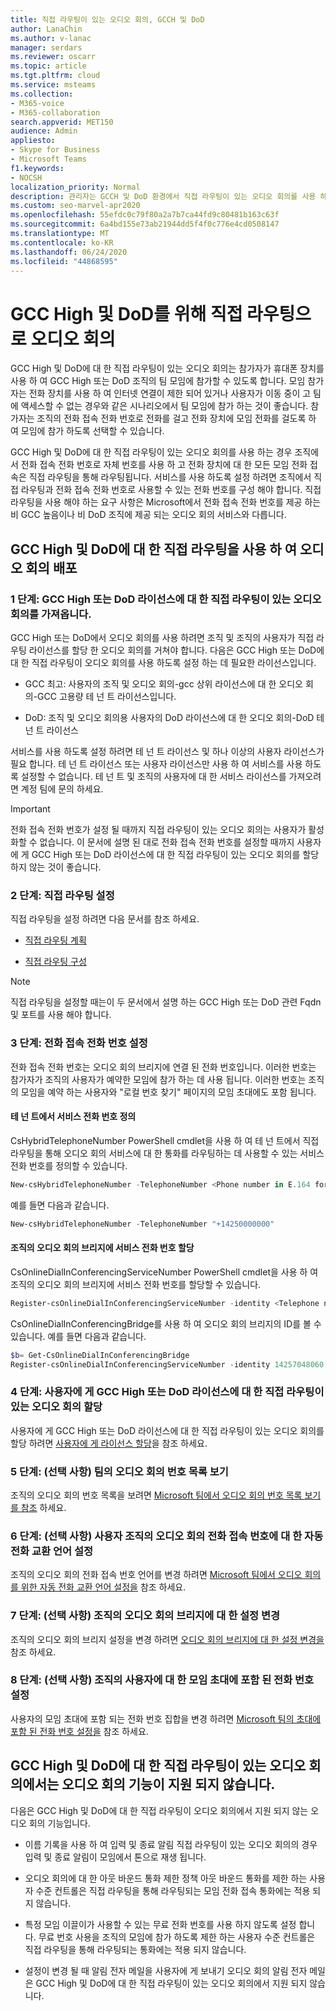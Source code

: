 ```yaml
---
title: 직접 라우팅이 있는 오디오 회의, GCCH 및 DoD
author: LanaChin
ms.author: v-lanac
manager: serdars
ms.reviewer: oscarr
ms.topic: article
ms.tgt.pltfrm: cloud
ms.service: msteams
ms.collection:
- M365-voice
- M365-collaboration
search.appverid: MET150
audience: Admin
appliesto:
- Skype for Business
- Microsoft Teams
f1.keywords:
- NOCSH
localization_priority: Normal
description: 관리자는 GCCH 및 DoD 환경에서 직접 라우팅이 있는 오디오 회의를 사용 하는 방법에 대해 알아봅니다.
ms.custom: seo-marvel-apr2020
ms.openlocfilehash: 55efdc0c79f80a2a7b7ca44fd9c80481b163c63f
ms.sourcegitcommit: 6a4bd155e73ab21944dd5f4f0c776e4cd0508147
ms.translationtype: MT
ms.contentlocale: ko-KR
ms.lasthandoff: 06/24/2020
ms.locfileid: "44868595"
---
```

# <a name="audio-conferencing-with-direct-routing-for-gcc-high-and-dod"></a>GCC High 및 DoD를 위해 직접 라우팅으로 오디오 회의

GCC High 및 DoD에 대 한 직접 라우팅이 있는 오디오 회의는 참가자가 휴대폰 장치를 사용 하 여 GCC High 또는 DoD 조직의 팀 모임에 참가할 수 있도록 합니다. 모임 참가자는 전화 장치를 사용 하 여 인터넷 연결이 제한 되어 있거나 사용자가 이동 중이 고 팀에 액세스할 수 없는 경우와 같은 시나리오에서 팀 모임에 참가 하는 것이 좋습니다. 참가자는 조직의 전화 접속 전화 번호로 전화를 걸고 전화 장치에 모임 전화를 걸도록 하 여 모임에 참가 하도록 선택할 수 있습니다.

GCC High 및 DoD에 대 한 직접 라우팅이 있는 오디오 회의를 사용 하는 경우 조직에서 전화 접속 전화 번호로 자체 번호를 사용 하 고 전화 장치에 대 한 모든 모임 전화 접속은 직접 라우팅을 통해 라우팅됩니다. 서비스를 사용 하도록 설정 하려면 조직에서 직접 라우팅과 전화 접속 전화 번호로 사용할 수 있는 전화 번호를 구성 해야 합니다. 직접 라우팅을 사용 해야 하는 요구 사항은 Microsoft에서 전화 접속 전화 번호를 제공 하는 비 GCC 높음이나 비 DoD 조직에 제공 되는 오디오 회의 서비스와 다릅니다.

## <a name="deploy-audio-conferencing-with-direct-routing-for-gcc-high-and-dod"></a>GCC High 및 DoD에 대 한 직접 라우팅을 사용 하 여 오디오 회의 배포

### <a name="step-1-get-audio-conferencing-with-direct-routing-for-gcc-high-or-dod-licenses"></a>1 단계: GCC High 또는 DoD 라이선스에 대 한 직접 라우팅이 있는 오디오 회의를 가져옵니다. 

GCC High 또는 DoD에서 오디오 회의를 사용 하려면 조직 및 조직의 사용자가 직접 라우팅 라이선스를 할당 한 오디오 회의를 거쳐야 합니다. 다음은 GCC High 또는 DoD에 대 한 직접 라우팅이 오디오 회의를 사용 하도록 설정 하는 데 필요한 라이선스입니다.

- GCC 최고: 사용자의 조직 및 오디오 회의-gcc 상위 라이선스에 대 한 오디오 회의-GCC 고용량 테 넌 트 라이선스입니다.

- DoD: 조직 및 오디오 회의용 사용자의 DoD 라이선스에 대 한 오디오 회의-DoD 테 넌 트 라이선스

서비스를 사용 하도록 설정 하려면 테 넌 트 라이선스 및 하나 이상의 사용자 라이선스가 필요 합니다. 테 넌 트 라이선스 또는 사용자 라이선스만 사용 하 여 서비스를 사용 하도록 설정할 수 없습니다. 테 넌 트 및 조직의 사용자에 대 한 서비스 라이선스를 가져오려면 계정 팀에 문의 하세요.

> [!IMPORTANT]
> 전화 접속 전화 번호가 설정 될 때까지 직접 라우팅이 있는 오디오 회의는 사용자가 활성화할 수 없습니다. 이 문서에 설명 된 대로 전화 접속 전화 번호를 설정할 때까지 사용자에 게 GCC High 또는 DoD 라이선스에 대 한 직접 라우팅이 있는 오디오 회의를 할당 하지 않는 것이 좋습니다.

### <a name="step-2-set-up-direct-routing"></a>2 단계: 직접 라우팅 설정

직접 라우팅을 설정 하려면 다음 문서를 참조 하세요.

- [직접 라우팅 계획](direct-routing-plan.md)

- [직접 라우팅 구성](direct-routing-configure.md)

> [!NOTE]
> 직접 라우팅을 설정할 때는이 두 문서에서 설명 하는 GCC High 또는 DoD 관련 Fqdn 및 포트를 사용 해야 합니다.

### <a name="step-3-set-up-dial-in-phone-numbers"></a>3 단계: 전화 접속 전화 번호 설정

전화 접속 전화 번호는 오디오 회의 브리지에 연결 된 전화 번호입니다. 이러한 번호는 참가자가 조직의 사용자가 예약한 모임에 참가 하는 데 사용 됩니다. 이러한 번호는 조직의 모임을 예약 하는 사용자와 "로컬 번호 찾기" 페이지의 모임 초대에도 포함 됩니다.

#### <a name="define-service-phone-numbers-in-your-tenant"></a>테 넌 트에서 서비스 전화 번호 정의

CsHybridTelephoneNumber PowerShell cmdlet을 사용 하 여 테 넌 트에서 직접 라우팅을 통해 오디오 회의 서비스에 대 한 통화를 라우팅하는 데 사용할 수 있는 서비스 전화 번호를 정의할 수 있습니다. 

  ```PowerShell
  New-csHybridTelephoneNumber -TelephoneNumber <Phone number in E.164 format>
  ```

예를 들면 다음과 같습니다.
  ```PowerShell
  New-csHybridTelephoneNumber -TelephoneNumber "+14250000000"
  ```

#### <a name="assign-the-service-phone-numbers-to-the-audio-conferencing-bridge-of-your-organization"></a>조직의 오디오 회의 브리지에 서비스 전화 번호 할당

CsOnlineDialInConferencingServiceNumber PowerShell cmdlet을 사용 하 여 조직의 오디오 회의 브리지에 서비스 전화 번호를 할당할 수 있습니다.

  ```PowerShell
  Register-csOnlineDialInConferencingServiceNumber -identity <Telephone number in E.164 format> -BridgeId <Identity of the audio conferencing bridge>
  ```

CsOnlineDialInConferencingBridge를 사용 하 여 오디오 회의 브리지의 ID를 볼 수 있습니다. 예를 들면 다음과 같습니다.

  ```PowerShell
  $b= Get-CsOnlineDialInConferencingBridge
  Register-csOnlineDialInConferencingServiceNumber -identity 14257048060 -BridgeId $b.identity
  ```

### <a name="step-4-assign-audio-conferencing-with-direct-routing-for-gcc-high-or-dod-licenses-to-your-users"></a>4 단계: 사용자에 게 GCC High 또는 DoD 라이선스에 대 한 직접 라우팅이 있는 오디오 회의 할당

사용자에 게 GCC High 또는 DoD 라이선스에 대 한 직접 라우팅이 있는 오디오 회의를 할당 하려면 [사용자에 게 라이선스 할당](https://docs.microsoft.com/microsoft-365/admin/manage/assign-licenses-to-users)을 참조 하세요.

### <a name="step-5-optional-see-a-list-of-audio-conferencing-numbers-in-teams"></a>5 단계: (선택 사항) 팀의 오디오 회의 번호 목록 보기

조직의 오디오 회의 번호 목록을 보려면 [Microsoft 팀에서 오디오 회의 번호 목록 보기를 참조](see-a-list-of-audio-conferencing-numbers-in-teams.md) 하세요.

### <a name="step-6-optional-set-auto-attendant-languages-for-the-audio-conferencing-dial-in-numbers-of-you-organization"></a>6 단계: (선택 사항) 사용자 조직의 오디오 회의 전화 접속 번호에 대 한 자동 전화 교환 언어 설정

조직의 오디오 회의 전화 접속 번호 언어를 변경 하려면 [Microsoft 팀에서 오디오 회의를 위한 자동 전화 교환 언어 설정을](set-auto-attendant-languages-for-audio-conferencing-in-teams.md) 참조 하세요.

### <a name="step-7-optional-change-the-settings-of-the-audio-conferencing-bridge-of-your-organization"></a>7 단계: (선택 사항) 조직의 오디오 회의 브리지에 대 한 설정 변경

조직의 오디오 회의 브리지 설정을 변경 하려면 [오디오 회의 브리지에 대 한 설정 변경을](change-the-settings-for-an-audio-conferencing-bridge.md) 참조 하세요.

### <a name="step-8-optional-set-the-phone-numbers-included-in-the-meeting-invites-of-the-users-in-your-organization"></a>8 단계: (선택 사항) 조직의 사용자에 대 한 모임 초대에 포함 된 전화 번호 설정

사용자의 모임 초대에 포함 되는 전화 번호 집합을 변경 하려면 [Microsoft 팀의 초대에 포함 된 전화 번호 설정을](set-the-phone-numbers-included-on-invites-in-teams.md) 참조 하세요.

## <a name="audio-conferencing-capabilities-not-supported-in-audio-conferencing-with-direct-routing-for-gcc-high-and-dod"></a>GCC High 및 DoD에 대 한 직접 라우팅이 있는 오디오 회의에서는 오디오 회의 기능이 지원 되지 않습니다.

다음은 GCC High 및 DoD에 대 한 직접 라우팅이 오디오 회의에서 지원 되지 않는 오디오 회의 기능입니다.

- 이름 기록을 사용 하 여 입력 및 종료 알림 직접 라우팅이 있는 오디오 회의의 경우 입력 및 종료 알림이 모임에서 톤으로 재생 됩니다.

- 오디오 회의에 대 한 아웃 바운드 통화 제한 정책 아웃 바운드 통화를 제한 하는 사용자 수준 컨트롤은 직접 라우팅을 통해 라우팅되는 모임 전화 접속 통화에는 적용 되지 않습니다.

- 특정 모임 이끌이가 사용할 수 있는 무료 전화 번호를 사용 하지 않도록 설정 합니다. 무료 번호 사용을 조직의 모임에 참가 하도록 제한 하는 사용자 수준 컨트롤은 직접 라우팅을 통해 라우팅되는 통화에는 적용 되지 않습니다.

- 설정이 변경 될 때 알림 전자 메일을 사용자에 게 보내기 오디오 회의 알림 전자 메일은 GCC High 및 DoD에 대 한 직접 라우팅이 있는 오디오 회의에서 지원 되지 않습니다.
